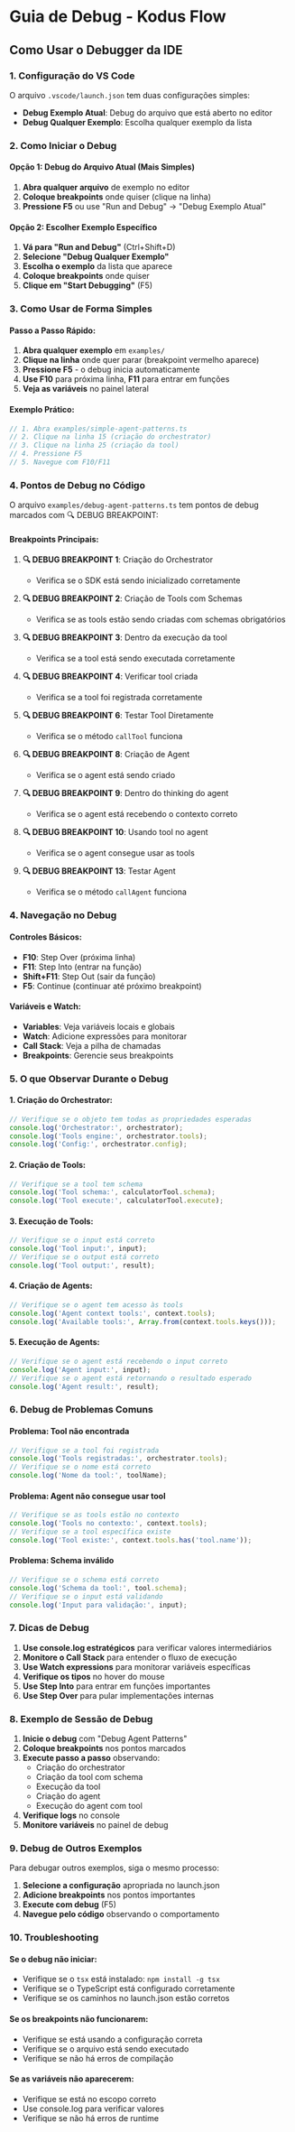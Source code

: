 # Guia de Debug - Kodus Flow

## Como Usar o Debugger da IDE

### 1. Configuração do VS Code

O arquivo `.vscode/launch.json` tem duas configurações simples:

- **Debug Exemplo Atual**: Debug do arquivo que está aberto no editor
- **Debug Qualquer Exemplo**: Escolha qualquer exemplo da lista

### 2. Como Iniciar o Debug

#### Opção 1: Debug do Arquivo Atual (Mais Simples)
1. **Abra qualquer arquivo** de exemplo no editor
2. **Coloque breakpoints** onde quiser (clique na linha)
3. **Pressione F5** ou use "Run and Debug" → "Debug Exemplo Atual"

#### Opção 2: Escolher Exemplo Específico
1. **Vá para "Run and Debug"** (Ctrl+Shift+D)
2. **Selecione "Debug Qualquer Exemplo"**
3. **Escolha o exemplo** da lista que aparece
4. **Coloque breakpoints** onde quiser
5. **Clique em "Start Debugging"** (F5)

### 3. Como Usar de Forma Simples

#### Passo a Passo Rápido:
1. **Abra qualquer exemplo** em `examples/`
2. **Clique na linha** onde quer parar (breakpoint vermelho aparece)
3. **Pressione F5** - o debug inicia automaticamente
4. **Use F10** para próxima linha, **F11** para entrar em funções
5. **Veja as variáveis** no painel lateral

#### Exemplo Prático:
```typescript
// 1. Abra examples/simple-agent-patterns.ts
// 2. Clique na linha 15 (criação do orchestrator)
// 3. Clique na linha 25 (criação da tool)
// 4. Pressione F5
// 5. Navegue com F10/F11
```

### 4. Pontos de Debug no Código

O arquivo `examples/debug-agent-patterns.ts` tem pontos de debug marcados com 🔍 DEBUG BREAKPOINT:

#### Breakpoints Principais:

1. **🔍 DEBUG BREAKPOINT 1**: Criação do Orchestrator
   - Verifica se o SDK está sendo inicializado corretamente

2. **🔍 DEBUG BREAKPOINT 2**: Criação de Tools com Schemas
   - Verifica se as tools estão sendo criadas com schemas obrigatórios

3. **🔍 DEBUG BREAKPOINT 3**: Dentro da execução da tool
   - Verifica se a tool está sendo executada corretamente

4. **🔍 DEBUG BREAKPOINT 4**: Verificar tool criada
   - Verifica se a tool foi registrada corretamente

5. **🔍 DEBUG BREAKPOINT 6**: Testar Tool Diretamente
   - Verifica se o método `callTool` funciona

6. **🔍 DEBUG BREAKPOINT 8**: Criação de Agent
   - Verifica se o agent está sendo criado

7. **🔍 DEBUG BREAKPOINT 9**: Dentro do thinking do agent
   - Verifica se o agent está recebendo o contexto correto

8. **🔍 DEBUG BREAKPOINT 10**: Usando tool no agent
   - Verifica se o agent consegue usar as tools

9. **🔍 DEBUG BREAKPOINT 13**: Testar Agent
   - Verifica se o método `callAgent` funciona

### 4. Navegação no Debug

#### Controles Básicos:
- **F10**: Step Over (próxima linha)
- **F11**: Step Into (entrar na função)
- **Shift+F11**: Step Out (sair da função)
- **F5**: Continue (continuar até próximo breakpoint)

#### Variáveis e Watch:
- **Variables**: Veja variáveis locais e globais
- **Watch**: Adicione expressões para monitorar
- **Call Stack**: Veja a pilha de chamadas
- **Breakpoints**: Gerencie seus breakpoints

### 5. O que Observar Durante o Debug

#### 1. Criação do Orchestrator:
```typescript
// Verifique se o objeto tem todas as propriedades esperadas
console.log('Orchestrator:', orchestrator);
console.log('Tools engine:', orchestrator.tools);
console.log('Config:', orchestrator.config);
```

#### 2. Criação de Tools:
```typescript
// Verifique se a tool tem schema
console.log('Tool schema:', calculatorTool.schema);
console.log('Tool execute:', calculatorTool.execute);
```

#### 3. Execução de Tools:
```typescript
// Verifique se o input está correto
console.log('Tool input:', input);
// Verifique se o output está correto
console.log('Tool output:', result);
```

#### 4. Criação de Agents:
```typescript
// Verifique se o agent tem acesso às tools
console.log('Agent context tools:', context.tools);
console.log('Available tools:', Array.from(context.tools.keys()));
```

#### 5. Execução de Agents:
```typescript
// Verifique se o agent está recebendo o input correto
console.log('Agent input:', input);
// Verifique se o agent está retornando o resultado esperado
console.log('Agent result:', result);
```

### 6. Debug de Problemas Comuns

#### Problema: Tool não encontrada
```typescript
// Verifique se a tool foi registrada
console.log('Tools registradas:', orchestrator.tools);
// Verifique se o nome está correto
console.log('Nome da tool:', toolName);
```

#### Problema: Agent não consegue usar tool
```typescript
// Verifique se as tools estão no contexto
console.log('Tools no contexto:', context.tools);
// Verifique se a tool específica existe
console.log('Tool existe:', context.tools.has('tool.name'));
```

#### Problema: Schema inválido
```typescript
// Verifique se o schema está correto
console.log('Schema da tool:', tool.schema);
// Verifique se o input está validando
console.log('Input para validação:', input);
```

### 7. Dicas de Debug

1. **Use console.log estratégicos** para verificar valores intermediários
2. **Monitore o Call Stack** para entender o fluxo de execução
3. **Use Watch expressions** para monitorar variáveis específicas
4. **Verifique os tipos** no hover do mouse
5. **Use Step Into** para entrar em funções importantes
6. **Use Step Over** para pular implementações internas

### 8. Exemplo de Sessão de Debug

1. **Inicie o debug** com "Debug Agent Patterns"
2. **Coloque breakpoints** nos pontos marcados
3. **Execute passo a passo** observando:
   - Criação do orchestrator
   - Criação da tool com schema
   - Execução da tool
   - Criação do agent
   - Execução do agent com tool
4. **Verifique logs** no console
5. **Monitore variáveis** no painel de debug

### 9. Debug de Outros Exemplos

Para debugar outros exemplos, siga o mesmo processo:

1. **Selecione a configuração** apropriada no launch.json
2. **Adicione breakpoints** nos pontos importantes
3. **Execute com debug** (F5)
4. **Navegue pelo código** observando o comportamento

### 10. Troubleshooting

#### Se o debug não iniciar:
- Verifique se o `tsx` está instalado: `npm install -g tsx`
- Verifique se o TypeScript está configurado corretamente
- Verifique se os caminhos no launch.json estão corretos

#### Se os breakpoints não funcionarem:
- Verifique se está usando a configuração correta
- Verifique se o arquivo está sendo executado
- Verifique se não há erros de compilação

#### Se as variáveis não aparecerem:
- Verifique se está no escopo correto
- Use console.log para verificar valores
- Verifique se não há erros de runtime 